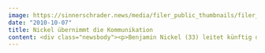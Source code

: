 ```yaml
---
image: https://sinnerschrader.news/media/filer_public_thumbnails/filer_public/69/91/69917f11-3143-47dc-b977-407bbe6e1dcb/varfoldersdjk8pxf42x64d8fxslz8jcc8fc0000gnttmpfgpcqc__480x288_q85_crop_subsampling-2_upscale.jpg
date: "2010-10-07"
title: Nickel übernimmt die Kommunikation
content: <div class="newsbody"><p>Benjamin Nickel (33) leitet künftig die Presse- und Öffentlichkeitsarbeit von SinnerSchrader. Er kommt von der ProSiebenSat.1 Media Group, wo er zuletzt als Chef vom Dienst beim Nachrichtensender N24 tätig war.<br/>Dort verantwortete der langjährige Journalist News-Sendungen und die Verzahnung von Web und TV. Der Diplom-Politikwissenschaftler studierte an der Freien Universität Berlin. Als Stipendiat des “Arthur F. Burns Fellowship” arbeitete Benjamin Nickel im Sommer 2010 in den Nachrichtenredaktionen von NBC und MSNBC in New York.</p><p>Martin Recke (41), der seit 2006 die Unternehmenskommunikation von SinnerSchrader geleitet hat, wird sich ab sofort auf die Weiterentwicklung der NEXT Conference konzentrieren. Bei der führenden europäischen Konferenz für radikale Innovation im Web übernimmt er künftig die Verantwortung für das Programm.</p><p>Bildmaterial unter http&#58;//www.sinnerschrader.com/.</p><p><a class="news-backlink" href="/de/"><svg class="svg-ico svg-ico--arrow-left"><use xlink&#58;href="#arrow-down"></use></svg>Zurück zur Presse Übersicht</a></p></div>
---
```


